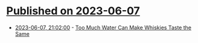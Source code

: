 # [Published on 2023-06-07](index.md)

* [2023-06-07, 21:02:00](https://soylentnews.org/article.pl?sid=23/06/06/032241&from=rss) - [Too Much Water Can Make Whiskies Taste the Same](https://soylentnews.org/article.pl?sid=23/06/06/032241&from=rss)
